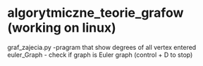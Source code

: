 ﻿# algorytmiczne_teorie_grafow (working on linux)
graf_zajecia.py -pragram that show degrees of all vertex entered
euler_Graph - check if graph is Euler graph (control + D to stop)
